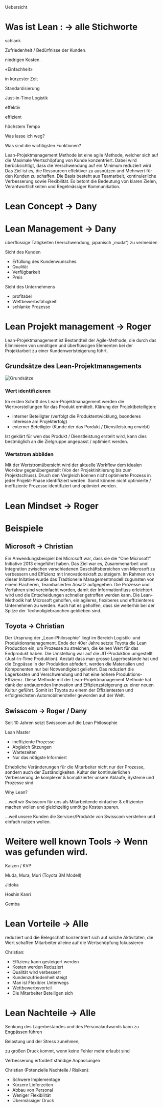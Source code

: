 Uebersicht


# Was ist Lean : -> alle Stichworte

schlank

Zufriedenheit / Bedürfnisse der Kunden.

niedrigen Kosten.

«Einfachheit»

in kürzester Zeit

Standardisierung

Just-in-Time Logistik

effektiv

effizient

höchstem Tempo

Was lasse ich weg?

Was sind die wichtigsten Funktionen?


Lean-Projektmanagement Methode ist eine agile Methode, welcher sich auf die Maximale Wertschöpfung von Kunde konzentriert. Dabei wird berücksichtigt, dass die Verschwendung auf ein Minimum reduziert wird. Das Ziel ist es, die Ressourcen effektiver zu ausnützen und Mehrwert für den Kunden zu schaffen. Die Basis besteht aus Teamarbeit, kontinuierliche Verbesserung sowie Flexibilität. Es betont die Bedeutung von klaren Zielen, Verantwortlichkeiten und Regelmässiger Kommunikation.

# Lean Concept -> Dany 


# Lean Management -> Dany
 überflüssige Tätigkeiten (Verschwendung, japanisch „muda“) zu vermeiden

Sicht des Kunden
- Erfüllung des Kundenwunsches
- Qualität 
- Verfügbarkeit
- Preis
  
Sicht des Unternehmens
- profitabel 
- Wettbewerbsfähigkeit
- schlanke Prozesse 

# Lean Projekt management -> Roger
Lean-Projektmanagement ist Bestandteil der Agile-Methode, die durch das Eliminieren von unnötigen und überflüssigen Elementen bei der Projektarbeit zu einer Kundenwertsteigerung führt.

## Grundsätze des Lean-Projektmanagements
![Grundsätze](./images/prj-mgmt-grundsaetze.png)

### Wert identifizieren
Im ersten Schritt des Lean-Projektmanagement werden die Wertvorstellungen für das Produkt ermittelt. Klärung der Projektbeteiligten:

- interner Beteiligter (verfolgt die Produktentwicklung, bsonderes Interesse am Projekterfolg)
- externer Beteiligter (Kunde der das Pordukt / Dienstleistung erwirbt)

Ist geklärt für wen das Produkt / Dienstleistung erstellt wird, kann dies bestmöglich an die Zielgruppe angepasst / optimiert werden.

### Wertstrom abbilden
Mit der Wertstromübersicht wird der aktuelle Workflow dem idealen Worklow gegenübergestellt (Von der Projektinitiierung bis zum Projektschluss).
Druch den Vergleich können nicht optimierte Prozess in jeder Projekt-Phase identifiziert werden. 
Somit können nicht optimierte / ineffiziente Prozesse identifiziert und optimiert werden.


# Lean Mindset -> Roger

# Beispiele
## Microsoft -> Christian 

Ein Anwendungsbeispiel bei Microsoft war, dass sie die "One Microsoft" Initiative 2013 eingeführt haben. Das Ziel war es, Zusammenarbeit und Integration zwischen verschiedenen Geschäftsbereichen von Microsoft zu verbessern und Effizienz mit Innovationskraft zu steigern. Im Rahmen von dieser Initative wurde das Tradtionelle Managementmodell zugunsten von einem Flacheren, Teambasierten Ansatz aufgegeben. Die Prozesse und Verfahren sind vereinfacht worden, damit der Informationfluss erleichtert wird und die Entscheidungen schneller getroffen werden kann. Die Lean-Methodik hat Microsoft geholfen, ein agileres, flexiberes und effizienteres Unternehmen zu werden. Auch hat es geholfen, dass sie weiterhin bei der Spitze der Technoligiebranchen geblieben sind.

## Toyota -> Christian

Der Ursprung der „Lean-Philosophie“ liegt im Bereich Logistik- und Produktionsmanagement. Ende der 40er Jahre setzte Toyota die Lean Production ein, um Prozesse zu streichen, die keinen Wert für das Endprodukt haben. Die Umstellung war auf die JIT-Produktion umgestellt (Just-In-Time Produktion). Anstatt dass man grosse Lagerbestände hat und die Engpässe in der Produktion abfedert, werden die Materialien und Komponenten nur bei Notwendigkeit geliefert. Das reduziert die Lagerkosten und Verschwendung und hat eine höhere Produktions-Effizienz. Diese Methode mit der Lean-Projektmanagement Methode hat dank der andauernden Innovation und Effizienzsteigerung zu einer neuen Kultur geführt. Somit ist Toyota zu einem der Effizientesten und erfolgreichsten Automobilhersteller geworden auf der Welt.

## Swisscom -> Roger / Dany
Seit 10 Jahren setzt Swisscom auf die Lean Philosophie

Lean Master
- ineffiziente Prozesse 
- Abgleich Sitzungen
- Wartezeiten 
- Nur das nötigste Informiert
  

Erhebliche Veränderungen für die Mitarbeiter  nicht nur der Prozesse, sondern auch der Zuständigkeiten.
Kultur der kontinuierlichen Verbesserung
 Je komplexer & komplizierter unsere Abläufe, Systeme und Prozesse sind

 Why Lean? 

…weil wir Swisscom für uns als Mitarbeitende einfacher & effizienter machen wollen und gleichzeitig unnötige Kosten sparen.

…weil unsere Kunden die Services/Produkte von Swisscom verstehen und einfach nutzen wollen.


# Weitere well known Tools -> Wenn was gefunden wird.

Kaizen / KVP

Muda, Mura, Muri (Toyota 3M Modell)

Jidoka

Hoshin Kanri

Gemba



# Lean Vorteile -> Alle 
reduziert und die Belegschaft konzentriert sich auf solche Aktivitäten, die Wert schaffen
Mitarbeiter alleine auf die Wertschöpfung fokussieren



Christian: 
- Effizienz kann gesteigert werden
- Kosten werden Reduziert
- Qualität wird verbessert 
- Kundenzufriedenheit steigt
- Man ist Flexibler Unterwegs
- Wettbewerbsvorteil
- Die Mitarbeiter Beteiligen sich

# Lean Nachteile -> Alle 
Senkung des Lagerbestandes und des Personalaufwands kann zu Engpässen führen

Belastung und der Stress zunehmen,

zu großen Druck kommt, wenn keine Fehler mehr erlaubt sind

Verbesserung erfordert ständige Anpassungen



Christian (Potenzielle Nachteile / Risiken): 
- Schwere Implementage
- Kürzere Lieferzeiten
- Abbau von Personal
- Weniger Flexibilität
- Übermässiger Druck